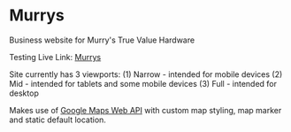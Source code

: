 # Murrys
Business website for Murry's True Value Hardware

Testing Live Link: [Murrys](http://kim-n.github.io/Murrys/)

Site currently has 3 viewports:
(1) Narrow - intended for mobile devices
(2) Mid - intended for tablets and some mobile devices
(3) Full - intended for desktop

Makes use of [Google Maps Web API](https://developers.google.com/maps/web/) with custom map styling, map marker and static default location.
